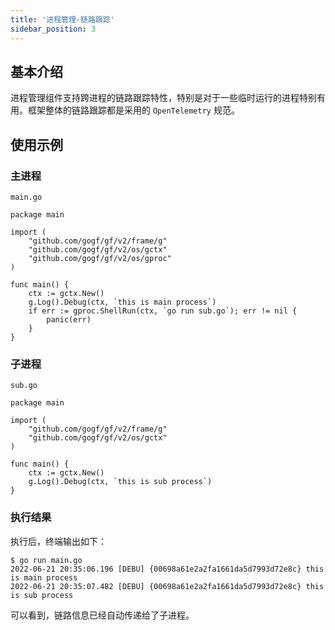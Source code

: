 ```yaml
---
title: '进程管理-链路跟踪'
sidebar_position: 3
---
```


## 基本介绍

进程管理组件支持跨进程的链路跟踪特性，特别是对于一些临时运行的进程特别有用。框架整体的链路跟踪都是采用的 `OpenTelemetry` 规范。

## 使用示例

### 主进程

`main.go`

```
package main

import (
	"github.com/gogf/gf/v2/frame/g"
	"github.com/gogf/gf/v2/os/gctx"
	"github.com/gogf/gf/v2/os/gproc"
)

func main() {
	ctx := gctx.New()
	g.Log().Debug(ctx, `this is main process`)
	if err := gproc.ShellRun(ctx, `go run sub.go`); err != nil {
		panic(err)
	}
}
```

### 子进程

`sub.go`

```
package main

import (
	"github.com/gogf/gf/v2/frame/g"
	"github.com/gogf/gf/v2/os/gctx"
)

func main() {
	ctx := gctx.New()
	g.Log().Debug(ctx, `this is sub process`)
}
```

### 执行结果

执行后，终端输出如下：

```
$ go run main.go
2022-06-21 20:35:06.196 [DEBU] {00698a61e2a2fa1661da5d7993d72e8c} this is main process
2022-06-21 20:35:07.482 [DEBU] {00698a61e2a2fa1661da5d7993d72e8c} this is sub process
```

可以看到，链路信息已经自动传递给了子进程。